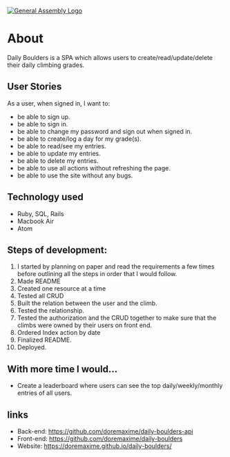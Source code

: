 [![General Assembly Logo](https://camo.githubusercontent.com/1a91b05b8f4d44b5bbfb83abac2b0996d8e26c92/687474703a2f2f692e696d6775722e636f6d2f6b6538555354712e706e67)](https://generalassemb.ly/education/web-development-immersive)

# About

Daily Boulders is a SPA which allows users to create/read/update/delete their daily climbing grades.

## User Stories

As a user, when signed in, I want to:
-  be able to sign up.
-  be able to sign in.
-  be able to change my password and sign out when signed in.
-  be able to create/log a day for my grade(s).
-  be able to read/see my entries.
-  be able to update my entries.
-  be able to delete my entries.
-  be able to use all actions without refreshing the page.
-  be able to use the site without any bugs.

## Technology used

-  Ruby, SQL, Rails
-  Macbook Air
-  Atom

## Steps of development:

1. I started by planning on paper and read the requirements a few times before outlining all the steps in order that I would follow.
2. Made README
3. Created one resource at a time
4. Tested all CRUD
5. Built the relation between the user and the climb.
6. Tested the relationship.
7. Tested the authorization and the CRUD together to make sure that the climbs were owned by their users on front end.
8. Ordered Index action by date
9. Finalized README.
10. Deployed.


## With more time I would...

- Create a leaderboard where users can see the top daily/weekly/monthly entries of all users.

## links

-  Back-end: https://github.com/doremaxime/daily-boulders-api
-  Front-end: https://github.com/doremaxime/daily-boulders
-  Website: https://doremaxime.github.io/daily-boulders/
